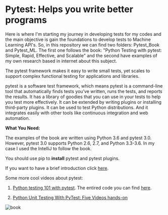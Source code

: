 # Pytest: Helps you write better programs

Here is where I'm starting my journey in developing tests for my codes and the main objective is gain the foundations to develop tests to Machine Learning API's. So, in this repository we can find two folders: Pytest_Book and Pytest_ML. The first one follows the book: "Python Testing with pytest: Simple, Rapid, Effective, and Scalable" and the second have examples of my own research based in internet about this subject. 

The pytest framework makes it easy to write small tests, yet scales to support complex functional testing for applications and libraries.

pytest is a software test framework, which means pytest is a command-line tool that automatically finds tests you’ve written, runs the tests, and reports the results. It has a library of goodies that you can use in your tests to help you test more effectively. It can be extended by writing plugins or installing third-party plugins. It can be used to test Python distributions. And it integrates easily with other tools like continuous integration and web automation.

**What You Need:**

The examples of the book are written using Python 3.6 and pytest 3.0. However, pytest 3.0 supports Python 2.6, 2.7, and Python 3.3-3.6.
In my case I used the IntelliJ to follow the book.

You should use pip to **install** pytest and pytest plugins.

If you want to have a brief introduction click [here](https://dev.tube/video/gUniRsB6hsY).

Some more cool videos about pytest:

1. [Python testing 101 with pytest](https://www.reddit.com/r/Python/comments/b18uqe/python_testing_101_with_pytest/). The entired code you can find [here](https://github.com/njsdias/Pytest/tree/master/Pytest_HandsOn/Calculator).

2. [Python Unit Testing With PyTest: Five Videos hands-on](https://www.youtube.com/watch?v=_QtM7QGuj1A&t=455s)


![book](https://user-images.githubusercontent.com/37953610/59893097-a1983480-93d3-11e9-8a72-9ac46708fcc3.JPG)
